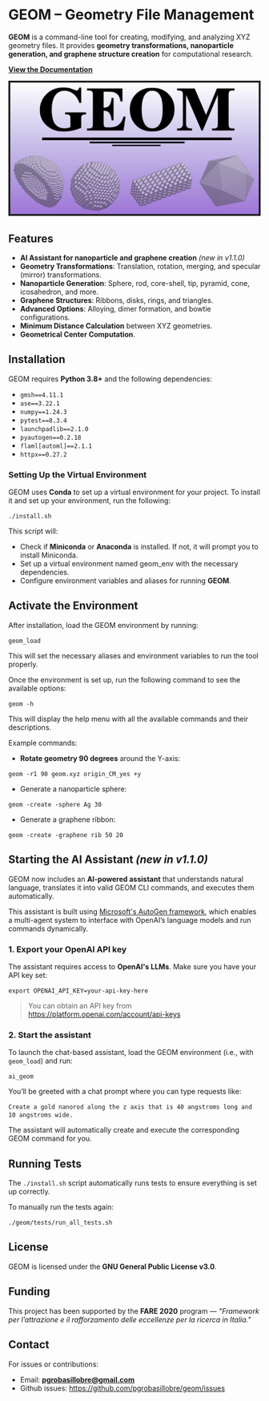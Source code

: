 # GEOM – Geometry File Management

**GEOM** is a command-line tool for creating, modifying, and analyzing XYZ geometry files. It provides **geometry transformations, nanoparticle generation, and graphene structure creation** for computational research.

**[View the Documentation](https://geom-grobas.readthedocs.io/en/branch-v1.1.0)**

<p align="center">
  <img src="https://raw.githubusercontent.com/pgrobasillobre/geom/master/docs/_static/geom-logo.png" width="600">
</p>


## Features

- **AI Assistant for nanoparticle and graphene creation** *(new in v1.1.0)*
- **Geometry Transformations**: Translation, rotation, merging, and specular (mirror) transformations.
- **Nanoparticle Generation**: Sphere, rod, core-shell, tip, pyramid, cone, icosahedron, and more.
- **Graphene Structures**: Ribbons, disks, rings, and triangles.
- **Advanced Options**: Alloying, dimer formation, and bowtie configurations.
- **Minimum Distance Calculation** between XYZ geometries.
- **Geometrical Center Computation**.

## Installation

GEOM requires **Python 3.8+** and the following dependencies:

- `gmsh==4.11.1`
- `ase==3.22.1`
- `numpy==1.24.3`
- `pytest==8.3.4`
- `launchpadlib==2.1.0`
- `pyautogen==0.2.18`
- `flaml[automl]==2.1.1`
- `httpx==0.27.2`

### Setting Up the Virtual Environment
GEOM uses **Conda** to set up a virtual environment for your project. To install it and set up your environment, run the following:
```
./install.sh
```

This script will:

 - Check if **Miniconda** or **Anaconda** is installed. If not, it will prompt you to install Miniconda.
 - Set up a virtual environment named geom_env with the necessary dependencies.
 - Configure environment variables and aliases for running **GEOM**.

## Activate the Environment

After installation, load the GEOM environment by running:

```
geom_load
```

This will set the necessary aliases and environment variables to run the tool properly.

Once the environment is set up, run the following command to see the available options:

```
geom -h
```

This will display the help menu with all the available commands and their descriptions.

Example commands:

- **Rotate geometry 90 degrees** around the Y-axis:

```
geom -r1 90 geom.xyz origin_CM_yes +y
```

- Generate a nanoparticle sphere:

```
geom -create -sphere Ag 30
```

- Generate a graphene ribbon: 

```
geom -create -graphene rib 50 20
```

## Starting the AI Assistant *(new in v1.1.0)*

GEOM now includes an **AI-powered assistant** that understands natural language, translates it into valid GEOM CLI commands, and executes them automatically.

This assistant is built using [Microsoft's AutoGen framework](https://github.com/microsoft/autogen), which enables a multi-agent system to interface with OpenAI’s language models and run commands dynamically.

### 1. Export your OpenAI API key

The assistant requires access to **OpenAI's LLMs**. Make sure you have your API key set:

```
export OPENAI_API_KEY=your-api-key-here
```

> You can obtain an API key from https://platform.openai.com/account/api-keys

### 2. Start the assistant

To launch the chat-based assistant, load the GEOM environment (i.e., with `geom_load`) and run:

```
ai_geom
```

You’ll be greeted with a chat prompt where you can type requests like:


```
Create a gold nanorod along the z axis that is 40 angstroms long and 10 angstroms wide.
```

The assistant will automatically create and execute the corresponding GEOM command for you.


## Running Tests

The `./install.sh` script automatically runs tests to ensure everything is set up correctly.


To manually run the tests again:

```
./geom/tests/run_all_tests.sh
```

## License

GEOM is licensed under the **GNU General Public License v3.0**.

## Funding

This project has been supported by the **FARE 2020** program — *"Framework per l’attrazione e il rafforzamento delle eccellenze per la ricerca in Italia."*

## Contact

For issues or contributions:

- Email: **pgrobasillobre@gmail.com**
- Github issues: https://github.com/pgrobasillobre/geom/issues
